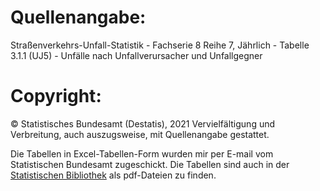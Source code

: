 # Quellenangabe: 
Straßenverkehrs-Unfall-Statistik - Fachserie 8 Reihe 7, Jährlich - Tabelle 3.1.1 (UJ5) - Unfälle nach Unfallverursacher und Unfallgegner

# Copyright: 
© Statistisches Bundesamt (Destatis), 2021 
Vervielfältigung und Verbreitung, auch auszugsweise, mit Quellenangabe gestattet.

Die Tabellen in Excel-Tabellen-Form wurden mir per E-mail vom Statistischen Bundesamt zugeschickt. 
Die Tabellen sind auch in der [Statistischen Bibliothek](https://www.statistischebibliothek.de/mir/receive/DESerie_mods_00000097) als pdf-Dateien zu finden. 
